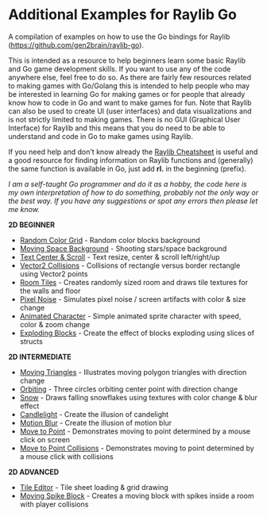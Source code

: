 # Additional Examples for Raylib Go
A compilation of examples on how to use the Go bindings for Raylib (https://github.com/gen2brain/raylib-go).

This is intended as a resource to help beginners learn some basic Raylib and Go game development skills. If you want to use any of the code anywhere else, feel free to do so. As there are fairly few resources related to making games with Go/Golang this is intended to help people who may be interested in learning Go for making games or for people that already know how to code in Go and want to make games for fun. Note that Raylib can also be used to create UI (user interfaces) and data visualizations and is not strictly limited to making games. There is no GUI (Graphical User Interface) for Raylib and this means that you do need to be able to understand and code in Go to make games using Raylib.

If you need help and don't know already the [Raylib Cheatsheet](https://www.raylib.com/cheatsheet/cheatsheet.html) is useful and a good resource for finding information on Raylib functions and (generally) the same function is available in Go, just add **rl.** in the beginning (prefix).

*I am a self-taught Go programmer and do it as a hobby, the code here is my own interpretation of how to do something, probably not the only way or the best way. If you have any suggestions or spot any errors then please let me know.* 

**2D BEGINNER**
- [Random Color Grid](https://github.com/unklnik/raylib-go-more-examples/tree/main/2D_Beginner/random_color_grid) - Random color blocks background
- [Moving Space Background](https://github.com/unklnik/raylib-go-more-examples/tree/main/2D_Beginner/stars_background) - Shooting stars/space background
- [Text Center & Scroll](https://github.com/unklnik/raylib-go-more-examples/tree/main/2D_Beginner/text_cntr_scroll) - Text resize, center & scroll left/right/up
- [Vector2 Collisions](https://github.com/unklnik/raylib-go-more-examples/tree/main/2D_Beginner/vector2_collisions) - Collisions of rectangle versus border rectangle using Vector2 points
- [Room Tiles](https://github.com/unklnik/raylib-go-more-examples/tree/main/2D_Beginner/room_tiles) - Creates randomly sized room and draws tile textures for the walls and floor
- [Pixel Noise](https://github.com/unklnik/raylib-go-more-examples/tree/main/2D_Beginner/pixel_noise) - Simulates pixel noise / screen artifacts with color & size change
- [Animated Character](https://github.com/unklnik/raylib-go-more-examples/tree/main/2D_Beginner/animated_character) - Simple animated sprite character with speed, color & zoom change
- [Exploding Blocks](https://github.com/unklnik/raylib-go-more-examples/tree/main/2D_Beginner/exploding_blocks) - Create the effect of blocks exploding using slices of structs
  
**2D INTERMEDIATE**
- [Moving Triangles](https://github.com/unklnik/raylib-go-more-examples/tree/main/2D_Intermediate/moving_triangles) - Illustrates moving polygon triangles with direction change
- [Orbiting](https://github.com/unklnik/raylib-go-more-examples/tree/main/2D_Intermediate/orbiting) - Three circles orbiting center point with direction change
- [Snow](https://github.com/unklnik/raylib-go-more-examples/tree/main/2D_Intermediate/snow) - Draws falling snowflakes using textures with color change & blur effect
- [Candlelight](https://github.com/unklnik/raylib-go-more-examples/tree/main/2D_Intermediate/candlelight) - Create the illusion of candelight
- [Motion Blur](https://github.com/unklnik/raylib-go-more-examples/tree/main/2D_Intermediate/motion_blur_scanlines) - Create the illusion of motion blur
- [Move to Point](https://github.com/unklnik/raylib-go-more-examples/tree/main/2D_Intermediate/move_to_point) - Demonstrates moving to point determined by a mouse click on screen
- [Move to Point Collisions](https://github.com/unklnik/raylib-go-more-examples/tree/main/2D_Intermediate/move_to_point_collisions) - Demonstrates moving to point determined by a mouse click with collisions

**2D ADVANCED**
- [Tile Editor](https://github.com/unklnik/raylib-go-more-examples/tree/main/2D_Advanced/tile_editor) - Tile sheet loading & grid drawing
- [Moving Spike Block](https://github.com/unklnik/raylib-go-more-examples/tree/main/2D_Advanced/moving_spike_block) - Creates a moving block with spikes inside a room with player collisions
  
<br><br>  
<br><br>

